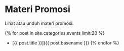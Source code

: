 # Materi Promosi

Lihat atau unduh materi promosi.

{% for post in site.categories.events limit:20 %}
* [{{ post.title }}]({{ post.basename }})
{% endfor %}
